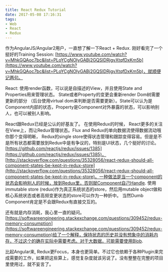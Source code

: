 ```yaml
---
title: React Redux Tutorial
date: 2017-05-08 17:16:31
tags:
- Web
- React
- Redux
---
```


作为AngularJS/Angular2用户，一直想了解一下React + Redux. 刚好看完了一个挺好的Training Session: [https://www.youtube.com/watch?v=MhkGQAoc7bc&list=PLoYCgNOIyGABj2GQSlDRjgvXtqfDxKm5b](https://www.youtube.com/watch?v=MhkGQAoc7bc&list=PLoYCgNOIyGABj2GQSlDRjgvXtqfDxKm5b)，就顺便记两句。
<!-- more -->

React: 使用render函数，可以说是自描述的View，并且使用State and Properties用来管理状态。 State或者Property的变更会重新render Dom树需要更新的部分 （后台使用virtual dom来判断是否需要更新）。State可以认为是Component内部的状态，Property是Component对外暴露的状态，可以影响别人，也可以被别人影响。

React跟Redux已经是公认的好基友了。 在使用Redux的时候， React更多的关注在View上，而让Redux管理状态。Flux and Redux的单向数据流使得数据流动哦你那个变得明晰， Redux的single store使得状态管理和跟踪变得容易。但是是不是所有状态都需要放到Redux中是有争议的，特别是UI状态，几个挺好的讨论。[https://github.com/reactjs/redux/issues/1385](https://github.com/reactjs/redux/issues/1385)， [http://stackoverflow.com/questions/35328056/react-redux-should-all-component-states-be-kept-in-redux-store](http://stackoverflow.com/questions/35328056/react-redux-should-all-component-states-be-kept-in-redux-store)。一种做法是当一个component的状态会影响别人的时候，放到Redux里，否则就Component自己Handle. 使用immutable store (redux)作为真正系统状态的store，然后用mutable object做和核心系统状态或者高频变更状态的store可以作为一种折中。
当然Dumb Component肯定是不会跟Redux有直接交互的。

还有就是内存消耗，我心里一直的疑问。[https://softwareengineering.stackexchange.com/questions/309452/redux-memory-consumption](https://softwareengineering.stackexchange.com/questions/309452/redux-memory-consumption)给了一个解释，保持状态的历史并没有想象中的消耗内存，不过这个的确在实际中需要考虑。对于大数据，可能需要使用Blob.

比起Angular来, Redux更Focus，本身也更简单。不过它也依赖于各种Plugin来完成需要的工作，如果把这些算上，感觉复杂度就该另说了。没有整整在完整的项目里使用过，就不妄言了。
